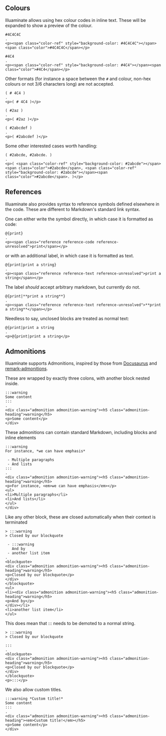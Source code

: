 ## Colours

Illuaminate allows using hex colour codes in inline text. These will be expanded
to show a preview of the colour.

```````````````````````````````` example
#4C4C4C
.
<p><span class="color-ref" style="background-color: #4C4C4C"></span><span class="color">#4C4C4C</span></p>
````````````````````````````````

```````````````````````````````` example
#4C4
.
<p><span class="color-ref" style="background-color: #4C4"></span><span class="color">#4C4</span></p>
````````````````````````````````

Other formats (for instance a space between the `#` and colour, non-hex colours or not 3/6 characters long) are not
accepted.

```````````````````````````````` example
( # 4C4 )
.
<p>( # 4C4 )</p>
````````````````````````````````

```````````````````````````````` example
( #2az )
.
<p>( #2az )</p>
````````````````````````````````

```````````````````````````````` example
( #2abcdef )
.
<p>( #2abcdef )</p>
````````````````````````````````

Some other interested cases worth handling:


```````````````````````````````` example
( #2abcde, #2abcde. ) 
.
<p>( <span class="color-ref" style="background-color: #2abcde"></span><span class="color">#2abcde</span>, <span class="color-ref" style="background-color: #2abcde"></span><span class="color">#2abcde</span>. )</p>
````````````````````````````````

## References

Illuaminate also provides syntax to reference symbols defined elsewhere in the
code. These are different to Markdown's standard link syntax.

One can either write the symbol directly, in which case it is formatted as code:

```````````````````````````````` example
@{print}
.
<p><span class="reference reference-code reference-unresolved">print</span></p>
````````````````````````````````

or with an additional label, in which case it is formatted as text.

```````````````````````````````` example
@{print|print a string}
.
<p><span class="reference reference-text reference-unresolved">print a string</span></p>
````````````````````````````````

The label _should_ accept arbitrary markdown, but currently do not.

```````````````````````````````` example
@{print|**print a string**}
.
<p><span class="reference reference-text reference-unresolved">**print a string**</span></p>
````````````````````````````````

Needless to say, unclosed blocks are treated as normal text:

```````````````````````````````` example
@{print|print a string
.
<p>@{print|print a string</p>
````````````````````````````````

## Admonitions
Illuaminate supports Admonitions, inspired by those from [Docusaurus](https://docusaurus.io/docs/markdown-features/admonitions)
and [remark-admonitions](https://github.com/elviswolcott/remark-admonitions).

These are wrapped by exactly three colons, with another block nested inside.

```````````````````````````````` example
:::warning
Some content
:::
.
<div class="admonition admonition-warning"><h5 class="admonition-heading">warning</h5>
<p>Some content</p>
</div>
````````````````````````````````

These admonitions can contain standard Markdown, including blocks and inline elements

```````````````````````````````` example
:::warning
For instance, *we can have emphasis*

 - Multiple paragraphs
 - And lists
:::
.
<div class="admonition admonition-warning"><h5 class="admonition-heading">warning</h5>
<p>For instance, <em>we can have emphasis</em></p>
<ul>
<li>Multiple paragraphs</li>
<li>And lists</li>
</ul>
</div>
````````````````````````````````

Like any other block, these are closed automatically when their context is terminated

```````````````````````````````` example
> :::warning
> Closed by our blockquote

 - :::warning
   And by
 - another list item
.
<blockquote>
<div class="admonition admonition-warning"><h5 class="admonition-heading">warning</h5>
<p>Closed by our blockquote</p>
</div>
</blockquote>
<ul>
<li><div class="admonition admonition-warning"><h5 class="admonition-heading">warning</h5>
<p>And by</p>
</div></li>
<li>another list item</li>
</ul>
````````````````````````````````

This does mean that ::: needs to be demoted to a normal string.

```````````````````````````````` example
> :::warning
> Closed by our blockquote

:::
.
<blockquote>
<div class="admonition admonition-warning"><h5 class="admonition-heading">warning</h5>
<p>Closed by our blockquote</p>
</div>
</blockquote>
<p>:::</p>
````````````````````````````````

We also allow custom titles.

```````````````````````````````` example
:::warning *Custom title!*
Some content
:::
.
<div class="admonition admonition-warning"><h5 class="admonition-heading"><em>Custom title!</em></h5>
<p>Some content</p>
</div>
````````````````````````````````
